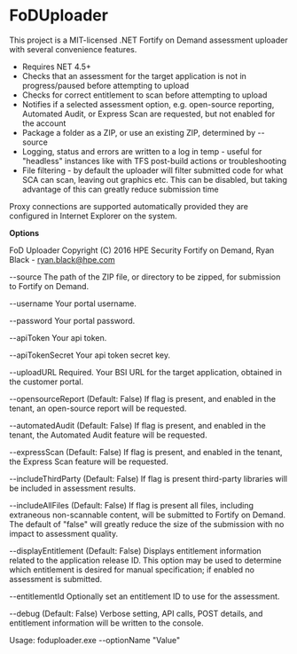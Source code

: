 # FoDUploader
This project is a MIT-licensed .NET Fortify on Demand assessment uploader with several convenience features.

* Requires NET 4.5+
* Checks that an assessment for the target application is not in progress/paused before attempting to upload 
* Checks for correct entitlement to scan before attempting to upload
* Notifies if a selected assessment option, e.g. open-source reporting, Automated Audit, or Express Scan are requested, but not enabled for the account
* Package a folder as a ZIP, or use an existing ZIP, determined by --source
* Logging, status and errors are written to a log in temp - useful for "headless" instances like with TFS post-build actions or troubleshooting
* File filtering - by default the uploader will filter submitted code for what SCA can scan, leaving out graphics etc. This can be disabled, but taking advantage of this can greatly reduce submission time 

Proxy connections are supported automatically provided they are configured in Internet Explorer	on the system.

**Options**

FoD Uploader
Copyright (C) 2016 HPE Security Fortify on Demand, Ryan Black - ryan.black@hpe.com

  --source                The path of the ZIP file, or directory to be 
                          zipped, for submission to Fortify on Demand.

  --username              Your portal username.

  --password              Your portal password.

  --apiToken              Your api token.

  --apiTokenSecret        Your api token secret key.

  --uploadURL             Required. Your BSI URL for the target application, 
                          obtained in the customer portal.

  --opensourceReport      (Default: False) If flag is present, and enabled in the 
                          tenant, an open-source report will be requested.

  --automatedAudit        (Default: False) If flag is present, and enabled in the 
                          tenant, the Automated Audit feature will be requested.

  --expressScan           (Default: False) If flag is present, and enabled in the 
                          tenant, the Express Scan feature will be requested.

  --includeThirdParty     (Default: False) If flag is present third-party libraries
                          will be included in assessment results.

  --includeAllFiles       (Default: False) If flag is present all files, including 
                          extraneous non-scannable content, will be submitted 
                          to Fortify on Demand. The default of "false" will 
                          greatly reduce the size of the submission with no 
                          impact to assessment quality.

  --displayEntitlement    (Default: False) Displays entitlement information 
                          related to the application release ID. This option 
                          may be used to determine which entitlement is desired
                          for manual specification; if enabled no assessment is
                          submitted.

  --entitlementId         Optionally set an entitlement ID to use for the 
                          assessment.

  --debug                 (Default: False) Verbose setting, API calls, POST 
                          details, and entitlement information will be written 
                          to the console.


Usage: foduploader.exe --optionName "Value"



